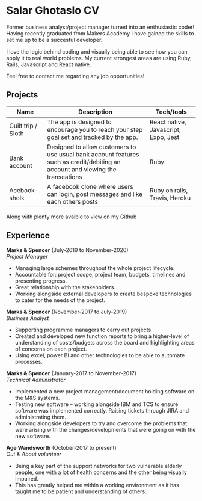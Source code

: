 # Salar Ghotaslo CV

Former business analyst/project manager turned into an enthusiastic coder!
Having recently graduated from Makers Academy I have gained the skills to set me up to be a succesful developer.

I love the logic behind coding and visually being able to see how you can apply it to real world problems. My current strongest areas are using Ruby, Rails, Javascript and React native.

Feel free to contact me regarding any job opportunities!

## Projects

| Name               | Description                                                                                                                    | Tech/tools                           |
| ------------------ | ------------------------------------------------------------------------------------------------------------------------------ | ------------------------------------ |
| Guilt trip / Sloth | The app is designed to encourage you to reach your step goal set and tracked by the app.                                       | React native, Javascript, Expo, Jest |
| Bank account       | Designed to allow customers to use usual bank account features such as credit/debiting an account and viewing the transcations | Ruby                                 |
| Acebook-sholk      | A facebook clone where users can login, post messages and like each others posts                                               | Ruby on rails, Travis, Heroku        |

Along with plenty more avaible to view on my Github

## Experience

**Marks & Spencer** (July-2019 to November-2020)  
_Project Manager_

- Managing large schemes throughout the whole project lifecycle.
- Accountable for: project scope, project team, budgets, timelines and presenting progress.
- Great relationship with the stakeholders.
- Working alongside external developers to create bespoke technologies to cater for the needs of the project.

**Marks & Spencer** (November-2017 to July-2019)  
_Business Analyst_

- Supporting programme managers to carry out projects.
- Created and developed new function reports to bring a higher-level of understanding of costs/budgets across the board and highlighting areas of concerns on each project.
- Using excel, power BI and other technologies to be able to automate processes.

**Marks & Spencer** (January-2017 to November-2017)  
_Technical Administrator_

- Implemented a new project management/document holding software on the M&S systems.
- Testing new software – working alongside IBM and TCS to ensure software was implemented correctly. Raising tickets through JIRA and administrating them.
- Working alongside developers to try and overcome the problems that were arising with the changes/developments that were going on with the new software.

**Age Wandsworth** (October-2017 to present)  
_Out & About volunteer_

- Being a key part of the support networks for two vulnerable elderly people, one with a lot of health concerns and the other being visually impaired.
- This has greatly helped me within a working environment as it has taught me to be patient and understanding of others.
